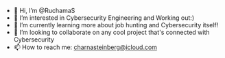 - 👋 Hi, I’m @RuchamaS
- 👀 I’m interested in Cybersecurity Engineering and Working out:)
- 🌱 I’m currently learning more about job hunting and Cybersecurity itself!
- 💞️ I’m looking to collaborate on any cool project that's connected with Cybersecurity
- 📫 How to reach me: charnasteinberg@icloud.com 

<!---
RuchamaS/RuchamaS is a ✨ special ✨ repository because its `README.md` (this file) appears on your GitHub profile.
You can click the Preview link to take a look at your changes.
--->
